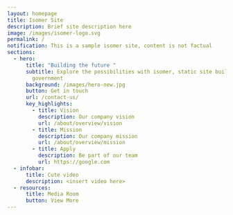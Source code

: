 ```yaml
---
layout: homepage
title: Isomer Site
description: Brief site description here
image: /images/isomer-logo.svg
permalink: /
notification: This is a sample isomer site, content is not factual
sections:
  - hero:
      title: "Building the future "
      subtitle: Explore the possibilities with isomer, static site builder for the
        government
      background: /images/hero-new.jpg
      button: Get in touch
      url: /contact-us/
      key_highlights:
        - title: Vision
          description: Our company vision
          url: /about/overview/vision
        - title: Mission
          description: Our company mission
          url: /about/overview/mission
        - title: Apply
          description: Be part of our team
          url: https://google.com
  - infobar:
      title: Cute video
      description: <insert video here>
  - resources:
      title: Media Room
      button: View More
---
```


